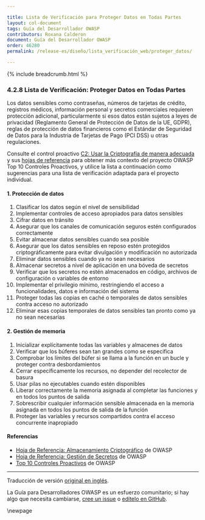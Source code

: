 ```yaml
---

title: Lista de Verificación para Proteger Datos en Todas Partes
layout: col-document
tags: Guía del Desarrollador OWASP
contributors: Roxana Calderon
document: Guía del Desarrollador OWASP
order: 46280
permalink: /release-es/diseño/lista_verificación_web/proteger_datos/

---
```


{% include breadcrumb.html %}

### 4.2.8 Lista de Verificación: Proteger Datos en Todas Partes

Los datos sensibles como contraseñas, números de tarjetas de crédito, registros médicos, información personal y secretos comerciales
requieren protección adicional, particularmente si esos datos están sujetos a leyes de privacidad (Reglamento General de Protección de Datos de la UE, GDPR),
reglas de protección de datos financieros como el Estándar de Seguridad de Datos para la Industria de Tarjetas de Pago (PCI DSS) u otras regulaciones.

Consulte el control proactivo [C2: Usar la Criptografía de manera adecuada][control2] y sus [hojas de referencia][csproactive-c8]
para obtener más contexto del proyecto OWASP Top 10 Controles Proactivos,
y utilice la lista a continuación como sugerencias para una lista de verificación adaptada para el proyecto individual.

#### 1. Protección de datos

1. Clasificar los datos según el nivel de sensibilidad
2. Implementar controles de acceso apropiados para datos sensibles
3. Cifrar datos en tránsito
4. Asegurar que los canales de comunicación seguros estén configurados correctamente
5. Evitar almacenar datos sensibles cuando sea posible
6. Asegurar que los datos sensibles en reposo estén protegidos criptográficamente para evitar divulgación y modificación no autorizada
7. Eliminar datos sensibles cuando ya no sean necesarios
8. Almacenar secretos a nivel de aplicación en una bóveda de secretos
9. Verificar que los secretos no estén almacenados en código, archivos de configuración o variables de entorno
10. Implementar el privilegio mínimo, restringiendo el acceso a funcionalidades, datos e información del sistema
11. Proteger todas las copias en caché o temporales de datos sensibles contra acceso no autorizado
12. Eliminar esas copias temporales de datos sensibles tan pronto como ya no sean necesarias

#### 2. Gestión de memoria

1. Inicializar explícitamente todas las variables y almacenes de datos
2. Verificar que los búferes sean tan grandes como se especifica
3. Comprobar los límites del búfer si se llama a la función en un bucle y proteger contra desbordamientos
4. Cerrar específicamente los recursos, no depender del recolector de basura
5. Usar pilas no ejecutables cuando estén disponibles
6. Liberar correctamente la memoria asignada al completar las funciones y en todos los puntos de salida
7. Sobrescribir cualquier información sensible almacenada en la memoria asignada en todos los puntos de salida de la función
8. Proteger las variables y recursos compartidos contra el acceso concurrente inapropiado

#### Referencias

* [Hoja de Referencia: Almacenamiento Criptográfico][cscs] de OWASP
* [Hoja de Referencia: Gestión de Secretos][cssm] de OWASP
* [Top 10 Controles Proactivos][proactive10] de OWASP

----
Traducción de versión [original en inglés][release060208].

La Guía para Desarrolladores OWASP es un esfuerzo comunitario; si hay algo que necesita cambiarse,
[cree un issue][issue060208] o [edítelo en GitHub][edit060208].

[release060208]: https://github.com/OWASP/www-project-developer-guide/blob/main/release/06-design/02-web-app-checklist/08-protect-data.md
[csproactive-c8]: https://cheatsheetseries.owasp.org/IndexProactiveControls.html#c8-protect-data-everywhere
[control2]: https://top10proactive.owasp.org/the-top-10/c2-crypto/
[cscs]: https://cheatsheetseries.owasp.org/cheatsheets/Cryptographic_Storage_Cheat_Sheet
[cssm]: https://cheatsheetseries.owasp.org/cheatsheets/Secrets_Management_Cheat_Sheet
[edit060208]: https://github.com/OWASP/www-project-developer-guide/blob/main/draft/06-design/02-web-app-checklist/08-protect-data.md
[issue060208]: https://github.com/OWASP/www-project-developer-guide/issues/new?labels=enhancement&template=request.md&title=Update:%2006-design/02-web-app-checklist/08-protect-data
[proactive10]: https://top10proactive.owasp.org/

\newpage